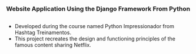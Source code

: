 ### Website Application Using the Django Framework From Python

##

- Developed during the course named Python Impressionador from Hashtag Treinamentos.
- This project recreates the design and functioning principles of the famous content sharing Netflix.
